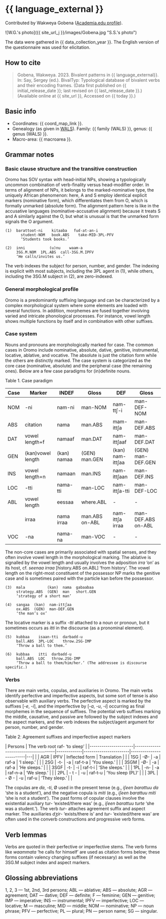 # {{ language_external }}
Contributed by Wakweya Gobena ([Academia.edu profile](https://uni-potsdam.academia.edu/WakweyaGobena)).

![W.G.'s photo]({{ site_url_j }}/images/Gobena.jpg "S.S.'s photo")

The data were gathered in {{ data_collection_year }}. The English version of the questionnaire was used for elicitation.

## How to cite
> Gobena, Wakweya. 2023. Bivalent patterns in {{ language_external}}. 
> In: Say, Sergey (ed.). BivalTyp: Typological database of bivalent verbs and their encoding frames. 
> (Data first published on {{ initial_release_date }}; last revised on {{ last_release_date }}.) 
> (Available online at {{ site_url }}, Accessed on {{ today }}.)

## Basic info
- Coordinates: {{ coord_map_link }}.
- Genealogy (as given in [WALS](https://wals.info/)). Family: {{ family (WALS) }}, genus: {{ genus (WALS) }}.
- Macro-area: {{ macroarea }}.

## Grammar notes

### Basic clause structure and the transitive construction

Oromo has SOV syntax with head-initial NPs, showing a typologically uncommon combination of verb-finality versus head-modifier order. In terms of alignment of NPs, it belongs to the marked-nominative type, the uniquely African phenomenon: here, A and S employ identical explicit markers (nominative form), which differentiates them from O, which is formally unmarked (absolute form). The alignment pattern here is like in the accusative languages (nominative-accusative alignment) because it treats S and A similarly against the O, but what is unusual is that the unmarked form signals the O argument.

```
(1)	 barattoot-ni	 kitaaba   fuɗ-at-an-i
	   student-NOM	 book.ABS	 take-MID-3PL-PFV
	   ‘Students took books.’

(2)	 inni		    (u)nu    waam-a
     3SG.M.NOM  1PL.ABS  call-3SG.M.IPFV
     ‘He calls/invites us.’

```
The verb indexes the subject for person, number, and gender. The indexing is explicit with most subjects, including the 3PL agent in (1), while others, including the 3SG.M subject in (2), are zero-indexed.

### General morphological profile
Oromo is a predominantly suffixing language and can be characterized by a complex morphological system where some elements are loaded with several functions. In addition, morphemes are fused together involving varied and intricate phonological processes. For instance, vowel length shows multiple functions by itself and in combination with other suffixes.

### Case system
Nouns and pronouns are morphologically marked for case. The common cases in Oromo include nominative, absolute, dative, genitive, instrumental, locative, ablative, and vocative. The absolute is just the citation form while the others are distinctly marked. The case system is categorized as the core case (nominative, absolute) and the peripheral case (the remaining ones). Below are a few case paradigms for (in)definite nouns.

Table 1. Case paradigm

<div class="before-table"></div>

|     Case    |     Marker               |     INDEF          |     Gloss              |     DEF                 |     Gloss                   |
|-------------|--------------------------|--------------------|------------------------|-------------------------|-----------------------------|
|     NOM     |     -ni                  |     nam-ni         |     man-NOM            |     nam-ttʃ-i           |     man-DEF-NOM             |
|     ABS     |     citation             |     nama           |     man.ABS            |     mam-ittʃa           |     man-DEF.ABS             |
|     DAT     |     vowel length+f       |     namaaf         |     man.DAT            |     nam-ittʃaaf         |     man-DEF.DAT             |
|     GEN     |     (kan)vowel length    |     (kan) namaa    |     (GEN)   man.GEN    |     (kan) nam-ittʃaa    |     (GEN) man-DEF.GEN       |
|     INS     |     vowel length+n       |     namaan         |     man.INS            |     nam-ittʃaan         |     man-DEF.INS             |
|     LOC     |     -tti                 |     nama-tti       |     man-LOC            |     nam-ittʃa-tti       |     man-DEF-LOC             |
|     ABL     |     vowel length         |     eessaa         |     where.ABL          |     -                   |     -                       |
|             |     irraa                |     nama irraa     |     man.ABS on-ABL     |     nam-ittʃa irraa     |     man-DEF.ABS   on-ABL    |
|     VOC     |     -na                  |     nama-na        |     man-VOC            |     -                   |     -                       |

The non-core cases are primarily associated with spatial senses, and they often involve vowel length in the morphological marking. The ablative is signalled by the vowel length and usually involves the adposition *irra* ‘on’ as its host, cf. *seenaa irraa* [history.ABS on.ABL] ‘from history’. The vowel length on the right-most constituent of the possessor NP marks the genitive case and is sometimes paired with the particle kan before the possessor.

```
(3)  mala          (kan)  nama  gabaabaa
     strategy.ABS  (GEN)  man   short.GEN
     ‘strategy of a short man’

(4)  sangaa  (kan)  nam-ittʃaa
     ox.ABS  (GEN)  man-DEF.GEN
     ‘the man’s ox’

```
The locative marker is a suffix *-tti* attached to a noun or pronoun, but it sometimes occurs as *itti* in the discourse (as a pronominal element). 

```
(5)  kubbaa    isaan-tti  darbaɗɗ-u
     ball.ABS  3PL-LOC    throw.2SG-IMP
     ‘Throw a ball to them.’

(6)  kubbaa    itti  darbaɗɗ-u
     ball.ABS  LOC   throw.2SG-IMP
     ‘Throw a ball to them/him/her.’ (The addressee is discourse specific.)  

```

### Verbs
There are main verbs, copulas, and auxiliaries in Oromo. The main verbs identify perfective and imperfective aspects, but some sort of tense is also observable with auxiliary verbs. The perfective aspect is marked by the suffixes [-*e*, -*i*], and the imperfective by [-*a*, -*u*, -*i*] occurring as final morphemes in the sequence of suffixes. The potential verb suffixes marking the middle, causative, and passive are followed by the subject indexes and the aspect markers, and the verb indexes the subject/agent argument for person, number, and gender. 

Table 2ː Agreement suffixes and imperfective aspect markers 

<div class="before-table"></div>

|           Persons    |     The verb root raf- ‘to sleep’                                                                        |
|----------------------|--------------------------------------|-------------|-----------------------|-------------------------|---|
|                      |     AGR                              |     IPFV    |     Inflected form    |     Translation         |   |
|     1SG              |     -Ø-                              |     -a      |     raf-a             |     ‘I sleep.’          |   |
|     2SG              |     -t-                              |     -a      |     raf-t-a           |     ‘You sleep.’        |   |
|     3SGM             |     -Ø-                              |     -a      |     raf-a             |     ‘He sleeps.’        |   |
|     3SGF             |     -t-                              |     -i      |     raf-t-i           |     ‘She sleeps.’       |   |
|     1PL              |     -n-                              |     -a      |     raf-n-a           |     ‘We sleep.’         |   |
|     2PL              |     - t -                            |     -u      |     raf-t-u           |     ‘You sleep (PL)’    |   |
|     3PL              |     - Ø -                            |     -u      |     raf-u             |     ‘They sleep.’       |   |

The copulas are *ɗa*, -*ti*, Ø used in the present tense (e.g., *iʃeen barattuu ɗa* ‘she is a student’), and the negative copula is *miti* (e.g., *iʃeen barattuu miti* ‘she is not a student’). The past forms of copular clauses involve the existential auxiliary tur- ‘existed/there was’ (e.g., *iʃeen barattuu turte* ‘she was a student.’). The verb *tur*- attaches agreement suffix and aspect marker. The auxiliaries *dʒir*- ‘exists/there is’ and *tur*- ‘existed/there was’ are often used in the converb constructions and progressive verb forms. 

## Verb lemmas
Verbs are quoted in their perfective or imperfective stems. The verb forms like *waammata* ‘he calls for himself’ are used as citation forms below; these forms contain valency changing suffixes (if necessary) as well as the 3SG.M subject index and aspect markers.

## Glossing abbreviations
1, 2, 3 — 1st, 2nd, 3rd persons; ABL — ablative; ABS — absolute; AGR — agreement; DAT — dative; DEF — definite; F — feminine; GEN — genitive; IMP — imperative; INS — instrumental; IPFV — imperfective; LOC — locative; M — masculine; MID — middle; NOM — nominative; NP — noun phrase; PFV — perfective; PL — plural; PN — person name; SG — singular.

